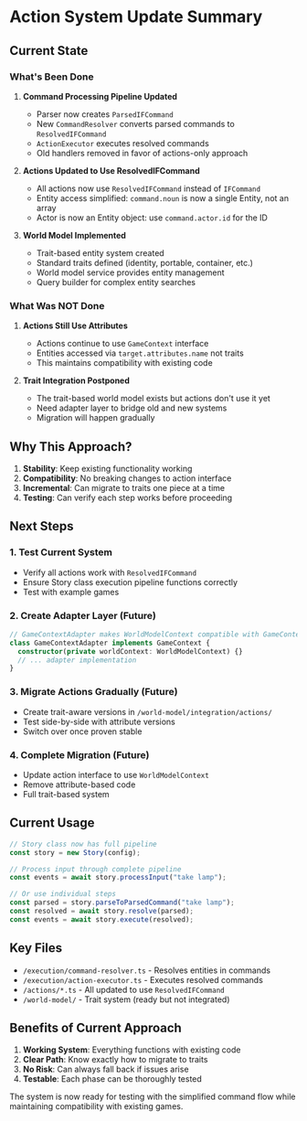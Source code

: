 # Action System Update Summary

## Current State

### What's Been Done
1. **Command Processing Pipeline Updated**
   - Parser now creates `ParsedIFCommand` 
   - New `CommandResolver` converts parsed commands to `ResolvedIFCommand`
   - `ActionExecutor` executes resolved commands
   - Old handlers removed in favor of actions-only approach

2. **Actions Updated to Use ResolvedIFCommand**
   - All actions now use `ResolvedIFCommand` instead of `IFCommand`
   - Entity access simplified: `command.noun` is now a single Entity, not an array
   - Actor is now an Entity object: use `command.actor.id` for the ID

3. **World Model Implemented**
   - Trait-based entity system created
   - Standard traits defined (identity, portable, container, etc.)
   - World model service provides entity management
   - Query builder for complex entity searches

### What Was NOT Done
1. **Actions Still Use Attributes**
   - Actions continue to use `GameContext` interface
   - Entities accessed via `target.attributes.name` not traits
   - This maintains compatibility with existing code

2. **Trait Integration Postponed**
   - The trait-based world model exists but actions don't use it yet
   - Need adapter layer to bridge old and new systems
   - Migration will happen gradually

## Why This Approach?

1. **Stability**: Keep existing functionality working
2. **Compatibility**: No breaking changes to action interface
3. **Incremental**: Can migrate to traits one piece at a time
4. **Testing**: Can verify each step works before proceeding

## Next Steps

### 1. Test Current System
- Verify all actions work with `ResolvedIFCommand`
- Ensure Story class execution pipeline functions correctly
- Test with example games

### 2. Create Adapter Layer (Future)
```typescript
// GameContextAdapter makes WorldModelContext compatible with GameContext
class GameContextAdapter implements GameContext {
  constructor(private worldContext: WorldModelContext) {}
  // ... adapter implementation
}
```

### 3. Migrate Actions Gradually (Future)
- Create trait-aware versions in `/world-model/integration/actions/`
- Test side-by-side with attribute versions
- Switch over once proven stable

### 4. Complete Migration (Future)
- Update action interface to use `WorldModelContext`
- Remove attribute-based code
- Full trait-based system

## Current Usage

```typescript
// Story class now has full pipeline
const story = new Story(config);

// Process input through complete pipeline
const events = await story.processInput("take lamp");

// Or use individual steps
const parsed = story.parseToParsedCommand("take lamp");
const resolved = await story.resolve(parsed);
const events = await story.execute(resolved);
```

## Key Files

- `/execution/command-resolver.ts` - Resolves entities in commands
- `/execution/action-executor.ts` - Executes resolved commands
- `/actions/*.ts` - All updated to use `ResolvedIFCommand`
- `/world-model/` - Trait system (ready but not integrated)

## Benefits of Current Approach

1. **Working System**: Everything functions with existing code
2. **Clear Path**: Know exactly how to migrate to traits
3. **No Risk**: Can always fall back if issues arise
4. **Testable**: Each phase can be thoroughly tested

The system is now ready for testing with the simplified command flow while maintaining compatibility with existing games.

